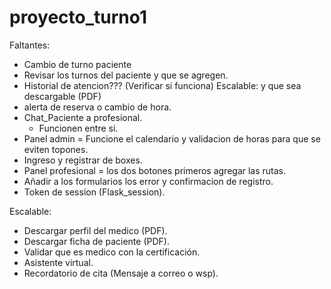 # proyecto_turno1

Faltantes:
- Cambio de turno paciente
- Revisar los turnos del paciente y que se agregen.
- Historial de atencion??? (Verificar si funciona) Escalable: y que sea descargable (PDF)
- alerta de reserva o cambio de hora.
- Chat_Paciente a profesional.
    - Funcionen entre si.
- Panel admin = Funcione el calendario y validacion de horas para que se eviten topones.
- Ingreso y registrar de boxes.
- Panel profesional = los dos botones primeros agregar las rutas.
- Añadir a los formularios los error y confirmacion de registro.
- Token de session (Flask_session).

Escalable:
- Descargar perfil del medico (PDF).
- Descargar ficha de paciente (PDF).
- Validar que es medico con la certificación.
- Asistente virtual.
- Recordatorio de cita (Mensaje a correo o wsp).
